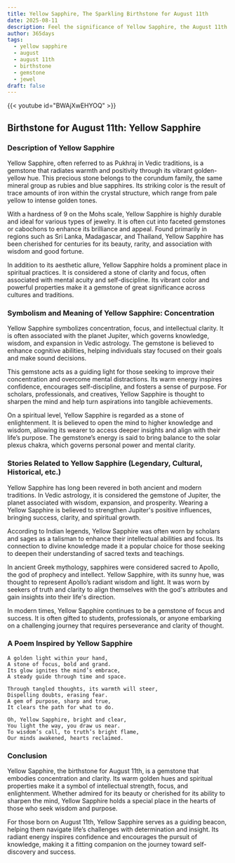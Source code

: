 ```yaml
---
title: Yellow Sapphire, The Sparkling Birthstone for August 11th
date: 2025-08-11
description: Feel the significance of Yellow Sapphire, the August 11th birthstone symbolizing Concentration. Let its beauty and meaning brighten your day.
author: 365days
tags:
  - yellow sapphire
  - august
  - august 11th
  - birthstone
  - gemstone
  - jewel
draft: false
---
```


{{< youtube id="BWAjXwEHYOQ" >}}

## Birthstone for August 11th: Yellow Sapphire

### Description of Yellow Sapphire

Yellow Sapphire, often referred to as Pukhraj in Vedic traditions, is a gemstone that radiates warmth and positivity through its vibrant golden-yellow hue. This precious stone belongs to the corundum family, the same mineral group as rubies and blue sapphires. Its striking color is the result of trace amounts of iron within the crystal structure, which range from pale yellow to intense golden tones.

With a hardness of 9 on the Mohs scale, Yellow Sapphire is highly durable and ideal for various types of jewelry. It is often cut into faceted gemstones or cabochons to enhance its brilliance and appeal. Found primarily in regions such as Sri Lanka, Madagascar, and Thailand, Yellow Sapphire has been cherished for centuries for its beauty, rarity, and association with wisdom and good fortune.

In addition to its aesthetic allure, Yellow Sapphire holds a prominent place in spiritual practices. It is considered a stone of clarity and focus, often associated with mental acuity and self-discipline. Its vibrant color and powerful properties make it a gemstone of great significance across cultures and traditions.

### Symbolism and Meaning of Yellow Sapphire: Concentration

Yellow Sapphire symbolizes concentration, focus, and intellectual clarity. It is often associated with the planet Jupiter, which governs knowledge, wisdom, and expansion in Vedic astrology. The gemstone is believed to enhance cognitive abilities, helping individuals stay focused on their goals and make sound decisions.

This gemstone acts as a guiding light for those seeking to improve their concentration and overcome mental distractions. Its warm energy inspires confidence, encourages self-discipline, and fosters a sense of purpose. For scholars, professionals, and creatives, Yellow Sapphire is thought to sharpen the mind and help turn aspirations into tangible achievements.

On a spiritual level, Yellow Sapphire is regarded as a stone of enlightenment. It is believed to open the mind to higher knowledge and wisdom, allowing its wearer to access deeper insights and align with their life’s purpose. The gemstone’s energy is said to bring balance to the solar plexus chakra, which governs personal power and mental clarity.

### Stories Related to Yellow Sapphire (Legendary, Cultural, Historical, etc.)

Yellow Sapphire has long been revered in both ancient and modern traditions. In Vedic astrology, it is considered the gemstone of Jupiter, the planet associated with wisdom, expansion, and prosperity. Wearing a Yellow Sapphire is believed to strengthen Jupiter's positive influences, bringing success, clarity, and spiritual growth.

According to Indian legends, Yellow Sapphire was often worn by scholars and sages as a talisman to enhance their intellectual abilities and focus. Its connection to divine knowledge made it a popular choice for those seeking to deepen their understanding of sacred texts and teachings.

In ancient Greek mythology, sapphires were considered sacred to Apollo, the god of prophecy and intellect. Yellow Sapphire, with its sunny hue, was thought to represent Apollo’s radiant wisdom and light. It was worn by seekers of truth and clarity to align themselves with the god's attributes and gain insights into their life's direction.

In modern times, Yellow Sapphire continues to be a gemstone of focus and success. It is often gifted to students, professionals, or anyone embarking on a challenging journey that requires perseverance and clarity of thought.

### A Poem Inspired by Yellow Sapphire

```
A golden light within your hand,  
A stone of focus, bold and grand.  
Its glow ignites the mind’s embrace,  
A steady guide through time and space.  

Through tangled thoughts, its warmth will steer,  
Dispelling doubts, erasing fear.  
A gem of purpose, sharp and true,  
It clears the path for what to do.  

Oh, Yellow Sapphire, bright and clear,  
You light the way, you draw us near.  
To wisdom’s call, to truth’s bright flame,  
Our minds awakened, hearts reclaimed.
```

### Conclusion

Yellow Sapphire, the birthstone for August 11th, is a gemstone that embodies concentration and clarity. Its warm golden hues and spiritual properties make it a symbol of intellectual strength, focus, and enlightenment. Whether admired for its beauty or cherished for its ability to sharpen the mind, Yellow Sapphire holds a special place in the hearts of those who seek wisdom and purpose.

For those born on August 11th, Yellow Sapphire serves as a guiding beacon, helping them navigate life’s challenges with determination and insight. Its radiant energy inspires confidence and encourages the pursuit of knowledge, making it a fitting companion on the journey toward self-discovery and success.